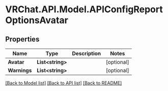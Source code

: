 # VRChat.API.Model.APIConfigReportOptionsAvatar

## Properties

Name | Type | Description | Notes
------------ | ------------- | ------------- | -------------
**Avatar** | **List&lt;string&gt;** |  | [optional] 
**Warnings** | **List&lt;string&gt;** |  | [optional] 

[[Back to Model list]](../README.md#documentation-for-models) [[Back to API list]](../README.md#documentation-for-api-endpoints) [[Back to README]](../README.md)

